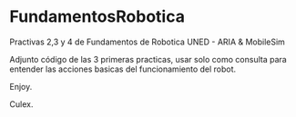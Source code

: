 # FundamentosRobotica
Practivas 2,3 y 4 de Fundamentos de Robotica UNED - ARIA &amp; MobileSim

Adjunto código de las 3 primeras practicas, usar solo como consulta para entender las acciones basicas del funcionamiento del robot.

Enjoy.

Culex.

